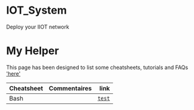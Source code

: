 # IOT_System
Deploy your IIOT network

# My Helper
This page has been designed to list some cheatsheets, tutorials and FAQs ['here'](help/myHelper.html)

| Cheatsheet        | Commentaires           | link  |
| ------------- |:-------------:| -----:|
| Bash      |  | [`test`](https://www.google.com) |
